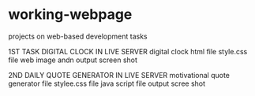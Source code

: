 # working-webpage
projects on web-based development tasks

1ST TASK DIGITAL CLOCK IN LIVE SERVER
digital clock html file
style.css file
web image
andn output screen shot

2ND DAILY QUOTE GENERATOR IN LIVE SERVER
motivational quote generator file
stylee.css file 
java script file
output scree shot
